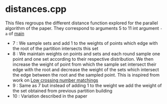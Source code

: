 # distances.cpp

This files regroups the different distance function explored for the parallel algorithm of the paper. They correspond to arguments 5 to 11 int argument `-a` of [main](./main.md)

- 7 : We sample sets and add 1 to the weights of points which edge with the root of the partition intersects this set
- 8 : We maintain weights on points and sets and each round sample one point and one set according to their respective distribution. We then increase the weight of point from which the sample set intersect their edge with the root and decrease the weight of the sets which intersect the edge between the root and the sampled point. This is inspired from work on [Low crossing number matchings](https://drops.dagstuhl.de/entities/document/10.4230/LIPIcs.SoCG.2021.28)
- 9 : Same as 7 but instead of adding 1 to the weight we add the weight of the set obtained from previous partition building
- 10 : Variation described in the paper
